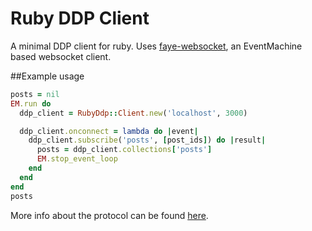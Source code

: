 Ruby DDP Client
===============

A minimal DDP client for ruby. Uses [faye-websocket](https://github.com/faye/faye-websocket-ruby), an EventMachine based websocket client.

##Example usage

```ruby
posts = nil
EM.run do
  ddp_client = RubyDdp::Client.new('localhost', 3000)

  ddp_client.onconnect = lambda do |event|
    ddp_client.subscribe('posts', [post_ids]) do |result|
      posts = ddp_client.collections['posts']
      EM.stop_event_loop
    end
  end
end
posts
```

More info about the protocol can be found [here](https://github.com/meteor/meteor/blob/master/packages/livedata/DDP.md).
